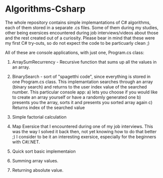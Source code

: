 # Algorithms-Csharp
The whole repository contains simple implemantations of C# algorithms, each of them stored in a separate .cs files.
Some of them during my studies, other being exersices encountered during job interviews/videos about those and the rest created out of a curiosity.
Please bear in mind that these were my first C# try-outs, so do not expect the code to be particuarly clean ;)

All of these are console applications, with just one, Program.cs class:

1. ArraySumRecurrency - Recursive function that sums up all the values in an array.

2. BinarySearch - sort of "spagetthi code", since everything is stored in one Program.cs class. This implemantation searches through an array (binary search) and returns to the user index value of the searched number. 
This particular console app:
a) lets you choose if you would like to create an array yourself or have a randomly generated one
b) presents you the array, sorts it and presents you sorted array again
c) Returns index of the searched value

3. Simple factorial calculation

4. Map Exersice that I encountered during one of my job interviews. This was the way I solved it back then, not yet knowing how to do that better ;) I consider to be it an interesting exersice, especially for the beginners with C#/.NET.

5. Quick sort basic implementaion

6. Summing array values. 

7. Returning absolute value.
